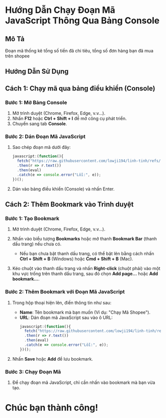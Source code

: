 
# Hướng Dẫn Chạy Đoạn Mã JavaScript Thông Qua Bảng Console

## Mô Tả

Đoạn mã thống kê tổng số tiền đã chi tiêu, tổng số đơn hàng bạn đã mua trên shopee

## Hướng Dẫn Sử Dụng

## Cách 1: Chạy mã qua bảng điều khiển (Console)
### Bước 1: Mở Bảng Console

1. Mở trình duyệt (Chrome, Firefox, Edge, v.v...).
2. Nhấn **F12** hoặc **Ctrl + Shift + I** để mở công cụ phát triển.
3. Chuyển sang tab **Console**.

### Bước 2: Dán Đoạn Mã JavaScript

1. Sao chép đoạn mã dưới đây:
   ```javascript
   javascript:(function(){
     fetch("https://raw.githubusercontent.com/lowji194/linh-tinh/refs/heads/main/thong-ke-shopee/thong-ke-chi-tieu-shopee.js")
     .then(r => r.text())
     .then(eval)
     .catch(e => console.error("Lỗi:", e));
   })();

2. Dán vào bảng điều khiển (Console) và nhấn Enter.

## Cách 2: Thêm Bookmark vào Trình duyệt
### Bước 1: Tạo Bookmark

1. Mở trình duyệt (Chrome, Firefox, Edge, v.v...).
2. Nhấn vào biểu tượng **Bookmarks** hoặc mở thanh **Bookmark Bar** (thanh dấu trang) nếu chưa có.
   - Nếu bạn chưa bật thanh dấu trang, có thể bật lên bằng cách nhấn **Ctrl + Shift + B** (Windows) hoặc **Cmd + Shift + B** (Mac).
   
3. Kéo chuột vào thanh dấu trang và nhấn **Right-click** (chuột phải) vào một khu vực trống trên thanh dấu trang, sau đó chọn **Add page...** hoặc **Add bookmark...**.

### Bước 2: Thêm Bookmark với Đoạn Mã JavaScript

1. Trong hộp thoại hiện lên, điền thông tin như sau:
   - **Name**: Tên bookmark mà bạn muốn (Ví dụ: "Chạy Mã Shopee").
   - **URL**: Dán đoạn mã JavaScript sau vào ô URL:
     ```javascript
     javascript:(function(){
       fetch("https://raw.githubusercontent.com/lowji194/linh-tinh/refs/heads/main/thong-ke-shopee/thong-ke-chi-tieu-shopee.js")
       .then(r => r.text())
       .then(eval)
       .catch(e => console.error("Lỗi:", e));
     })();
     ```

2. Nhấn **Save** hoặc **Add** để lưu bookmark.

### Bước 3: Chạy Đoạn Mã

1. Để chạy đoạn mã JavaScript, chỉ cần nhấn vào bookmark mà bạn vừa tạo.

# Chúc bạn thành công!
